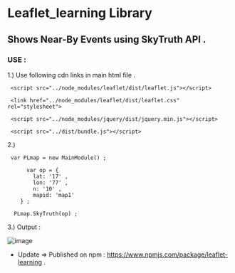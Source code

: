 # Leaflet_learning Library

## Shows Near-By Events using SkyTruth API .

### USE : 

1.)  Use following cdn links in main html file .

     <script src="../node_modules/leaflet/dist/leaflet.js"></script> 
  
     <link href="../node_modules/leaflet/dist/leaflet.css" rel="stylesheet">
  
     <script src="../node_modules/jquery/dist/jquery.min.js"></script>
  
     <script src="../dist/bundle.js"></script>
  
2.)  

     var PLmap = new MainModule() ;

		  var op = {
			lat: '17' ,
			lon: '77' , 
			n: '10' ,
			mapid: 'map1'
		} ; 

      PLmap.SkyTruth(op) ; 
      
 3.) Output : 
 
 ![image](https://sagarpreet-chadha.github.io/leaflet-learning.png "Testing")
 
 
   * Update => Published on npm : https://www.npmjs.com/package/leaflet-learning .
